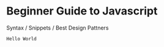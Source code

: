Beginner Guide to Javascript
==========

Syntax / Snippets / Best Design Pattners


<code>Hello World</code>

